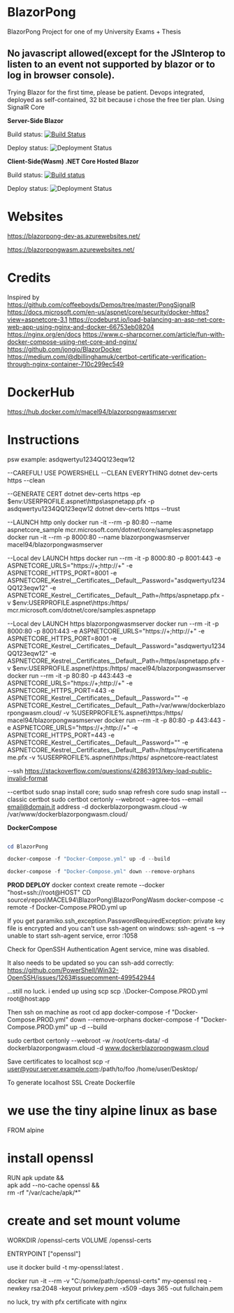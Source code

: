 # BlazorPong
BlazorPong Project for one of my University Exams + Thesis

## No javascript allowed(except for the JSInterop to listen to an event not supported by blazor or to log in browser console).
Trying Blazor for the first time, please be patient.
Devops integrated, deployed as self-contained, 32 bit because i chose the free tier plan.
Using SignalR Core

**Server-Side Blazor**

Build status: [![Build Status](https://francesco-belacca.visualstudio.com/BlazorPong/_apis/build/status/BlazorPong-dev-as%20-%20CI?branchName=master)](https://francesco-belacca.visualstudio.com/BlazorPong/_build/latest?definitionId=4&branchName=master)

Deploy status: ![Deployment Status](https://francesco-belacca.vsrm.visualstudio.com/_apis/public/Release/badge/ce5f42c0-8688-4de0-b486-36c5cebb3c0b/1/1)

**Client-Side(Wasm) .NET Core Hosted Blazor**

Build status: [![Build status](https://francesco-belacca.visualstudio.com/BlazorPong/_apis/build/status/BlazorPongWasm%20-%20CI)](https://francesco-belacca.visualstudio.com/BlazorPong/_build/latest?definitionId=5)

Deploy status: ![Deployment Status](https://francesco-belacca.vsrm.visualstudio.com/_apis/public/Release/badge/ce5f42c0-8688-4de0-b486-36c5cebb3c0b/2/2)

# Websites
https://blazorpong-dev-as.azurewebsites.net/

https://blazorpongwasm.azurewebsites.net/

# Credits
Inspired by https://github.com/coffeeboyds/Demos/tree/master/PongSignalR
https://docs.microsoft.com/en-us/aspnet/core/security/docker-https?view=aspnetcore-3.1
https://codeburst.io/load-balancing-an-asp-net-core-web-app-using-nginx-and-docker-66753eb08204
https://nginx.org/en/docs
https://www.c-sharpcorner.com/article/fun-with-docker-compose-using-net-core-and-nginx/
https://github.com/jongio/BlazorDocker
https://medium.com/@dbillinghamuk/certbot-certificate-verification-through-nginx-container-710c299ec549

# DockerHub
https://hub.docker.com/r/macel94/blazorpongwasmserver

# Instructions
psw example: asdqwertyu1234QQ123eqw12

--CAREFUL! USE POWERSHELL
--CLEAN EVERYTHING
dotnet dev-certs https --clean

--GENERATE CERT
dotnet dev-certs https -ep $env:USERPROFILE\.aspnet\https\aspnetapp.pfx -p asdqwertyu1234QQ123eqw12
dotnet dev-certs https --trust

--LAUNCH http only
docker run -it --rm -p 80:80 --name aspnetcore_sample mcr.microsoft.com/dotnet/core/samples:aspnetapp
docker run -it --rm -p 8000:80 --name blazorpongwasmserver macel94/blazorpongwasmserver


--Local dev LAUNCH https
docker run --rm -it -p 8000:80 -p 8001:443 -e ASPNETCORE_URLS="https://+;http://+" -e ASPNETCORE_HTTPS_PORT=8001 -e ASPNETCORE_Kestrel__Certificates__Default__Password="asdqwertyu1234QQ123eqw12" -e ASPNETCORE_Kestrel__Certificates__Default__Path=/https/aspnetapp.pfx -v $env:USERPROFILE\.aspnet\https:/https/ mcr.microsoft.com/dotnet/core/samples:aspnetapp

--Local dev LAUNCH https blazorpongwasmserver
docker run --rm -it -p 8000:80 -p 8001:443 -e ASPNETCORE_URLS="https://+;http://+" -e ASPNETCORE_HTTPS_PORT=8001 -e ASPNETCORE_Kestrel__Certificates__Default__Password="asdqwertyu1234QQ123eqw12" -e ASPNETCORE_Kestrel__Certificates__Default__Path=/https/aspnetapp.pfx -v $env:USERPROFILE\.aspnet\https:/https/ macel94/blazorpongwasmserver
docker run --rm -it -p 80:80 -p 443:443 -e ASPNETCORE_URLS="https://+;http://+" -e ASPNETCORE_HTTPS_PORT=443 -e ASPNETCORE_Kestrel__Certificates__Default__Password="" -e ASPNETCORE_Kestrel__Certificates__Default__Path=/var/www/dockerblazorpongwasm.cloud/ -v %USERPROFILE%\.aspnet\https:/https/ macel94/blazorpongwasmserver
docker run --rm -it -p 80:80 -p 443:443 -e ASPNETCORE_URLS="https://+;http://+" -e ASPNETCORE_HTTPS_PORT=443 -e ASPNETCORE_Kestrel__Certificates__Default__Password="" -e ASPNETCORE_Kestrel__Certificates__Default__Path=/https/mycertificatename.pfx -v %USERPROFILE%\.aspnet\https:/https/ aspnetcore-react:latest


--ssh
https://stackoverflow.com/questions/42863913/key-load-public-invalid-format

--certbot
sudo snap install core; sudo snap refresh core
sudo snap install --classic certbot
sudo certbot certonly --webroot --agree-tos --email email@domain.it address -d dockerblazorpongwasm.cloud -w /var/www/dockerblazorpongwasm.cloud/

**DockerCompose**
```powershell

cd BlazorPong

docker-compose -f "Docker-Compose.yml" up -d --build

docker-compose -f "Docker-Compose.yml" down --remove-orphans

```

**PROD DEPLOY**
docker context create remote --docker "host=ssh://root@HOST"
CD source\repos\MACEL94\BlazorPong\BlazorPongWasm
docker-compose -c remote -f Docker-Compose.PROD.yml up

If you get paramiko.ssh_exception.PasswordRequiredException: private key file is encrypted
and you can't use ssh-agent on windows:
ssh-agent -s --> unable to start ssh-agent service, error :1058

Check for OpenSSH Authentication Agent service, mine was disabled.

It also needs to be updated so you can ssh-add correctly: https://github.com/PowerShell/Win32-OpenSSH/issues/1263#issuecomment-499542944

...still no luck. i ended up using scp
scp .\Docker-Compose.PROD.yml root@host:app 

Then ssh on machine as root
cd app
docker-compose -f "Docker-Compose.PROD.yml" down --remove-orphans
docker-compose -f "Docker-Compose.PROD.yml" up -d --build

sudo certbot certonly --webroot -w /root/certs-data/ -d dockerblazorpongwasm.cloud -d www.dockerblazorpongwasm.cloud

Save certificates to localhost
scp -r user@your.server.example.com:/path/to/foo /home/user/Desktop/

To generate localhost SSL
Create Dockerfile
# we use the tiny alpine linux as base
FROM alpine

# install openssl
RUN apk update && \
  apk add --no-cache openssl && \
  rm -rf "/var/cache/apk/*"

# create and set mount volume
WORKDIR /openssl-certs
VOLUME  /openssl-certs

ENTRYPOINT ["openssl"]

use it 
docker build -t my-openssl:latest .

docker run -it --rm -v "C:/some/path:/openssl-certs" my-openssl
req -newkey rsa:2048 -keyout privkey.pem -x509 -days 365 -out fullchain.pem

no luck, try with pfx certificate with nginx